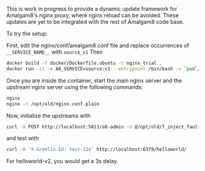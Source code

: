 This is work in progress to provide a dynamic update framework for 
Amalgam8's nginx proxy, where nginx reload can be avoided. These updates 
are yet to be integrated with the rest of Amalgam8 code base.

To try the setup:

First, edit the nginx/conf/amalgam8.conf file and replace occurrences of `__SERVICE_NAME__` with `source_v1`
Then

```bash
docker build -f docker/Dockerfile.ubuntu -t nginx_trial .
docker run -it -e A8_SERVICE=source:v1 --entrypoint /bin/bash -v `pwd`/nginx/lua:/opt/a8_lualib -v `pwd`/nginx/old:/opt/old nginx_trial
```

Once you are inside the container, start the main nginx server and the
upstream nginx server using the following commands:

```bash
nginx
nginx -c /opt/old/nginx.conf.plain
```

Now, initialize the upstreams with
```bash
curl -X POST http://localhost:5813/a8-admin -d @/opt/old/7_inject_faults.json
```

and test with

```bash
curl -H 'X-Gremlin-Id: test-124' http://localhost:6379/helloworld/
```

For helloworld-v2, you would get a 3s delay.
